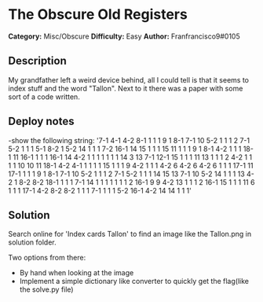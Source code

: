 # The Obscure Old Registers
**Category:** Misc/Obscure
**Difficulty:** Easy
**Author:** Franfrancisco9#0105

## Description

My grandfather left a weird device behind, all I could tell is that it seems to 
index stuff and the word "Tallon". Next to it there was a paper with some sort 
of a code written.

## Deploy notes

-show the following string: '7-1 4-1 4-2 8-1 1 1 1 9 1 8-1 7-1 10 5-2 1 1 1 2 7-1 5-2 1 1 1 5-1 8-2 1 5-2
 14 1 1 1 7-2 16-1 14 15 1 1 1 15 11 1 1 1 9 1 8-1 4-2 1 1 1 18-1 11 16-1 1 1 1 
 16-1 14 4-2 1 1 1 1 1 1 1 14 3 13 7-1 12-1 15 1 1 1 11 13 1 1 1 2 4-2 1 1 1 1 
 10 10 11 18-1 4-2 4-1 1 1 1 1 15 1 1 1 9 4-2 1 1 1 4-2 6 4-2 6 4-2 6 1 1 1 17-1 
 11 17-1 1 1 1 9 1 8-1 7-1 10 5-2 1 1 1 2 7-1 5-2 1 1 1 14 15 13 7-1 10 5-2 14 1
  1 1 13 4-2 1 8-2 8-2 18-1 1 1 1 7-1 14 1 1 1 1 1 1 1 2 16-1 9 9 4-2 13 1 1 1 2 
  16-1 15 1 1 1 11 6 1 1 1 17-1 4-2 8-2 8-2 1 1 1 7-1 1 1 1 5-2 16-1 4-2 14 14 1 
  1 1'

## Solution

Search online for 'Index cards Tallon' to find an image like the Tallon.png in 
solution folder.

Two options from there: 

- By hand when looking at the image
- Implement a simple dictionary like converter to quickly get the flag(like the
solve.py file)